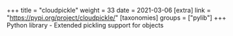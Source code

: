 +++
title = "cloudpickle"
weight = 33
date = 2021-03-06
[extra]
link = "https://pypi.org/project/cloudpickle/"
[taxonomies]
groups = ["pylib"]
+++
Python library - Extended pickling support for objects


